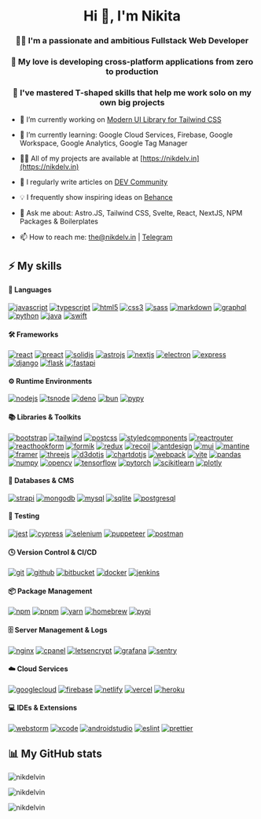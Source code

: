 <h1 align="center">Hi 👋, I'm Nikita</h1>
<h3 align="center">🧑‍💻 I'm a passionate and ambitious Fullstack Web Developer</h3>
<h3 align="center">🩶 My love is developing cross-platform applications from zero to production</h3>
<h3 align="center">🧘 I've mastered T-shaped skills that help me work solo on my own big projects</h3>

-   🔭 I’m currently working on [Modern UI Library for Tailwind CSS](https://github.com/nikdelvin/taily-ui)

-   🌱 I’m currently learning: Google Cloud Services, Firebase, Google Workspace, Google Analytics, Google Tag Manager

-   👨‍💻 All of my projects are available at [https://nikdelv.in](https://nikdelv.in)

-   📝 I regularly write articles on [DEV Community](https://dev.to/nikdelvin)

-   💡 I frequently show inspiring ideas on [Behance](https://www.behance.net/nikdelvin)

-   💬 Ask me about: Astro.JS, Tailwind CSS, Svelte, React, NextJS, NPM Packages & Boilerplates

-   📫 How to reach me: the@nikdelv.in | [Telegram](https://t.me/nikdelvin)

## ⚡ My skills

#### 📄 Languages

[![javascript](https://img.shields.io/badge/javascript-black?style=for-the-badge&logo=javascript&color=%23202529)](https://www.javascript.com)
[![typescript](https://img.shields.io/badge/typescript-black?style=for-the-badge&logo=typescript&color=%23202529)](https://www.typescriptlang.org)
[![html5](https://img.shields.io/badge/html5-black?style=for-the-badge&logo=html5&color=%23202529)](https://html.com)
[![css3](https://img.shields.io/badge/css3-black?style=for-the-badge&logo=css3&color=%23202529&logoColor=%232965f1)](https://css3.com)
[![sass](https://img.shields.io/badge/sass-black?style=for-the-badge&logo=sass&color=%23202529)](https://sass-lang.com)
[![markdown](https://img.shields.io/badge/markdown-black?style=for-the-badge&logo=markdown&color=%23202529)](https://www.markdownguide.org)
[![graphql](https://img.shields.io/badge/graphql-black?style=for-the-badge&logo=graphql&color=%23202529&logoColor=%23e10098)](https://graphql.org)
[![python](https://img.shields.io/badge/python-black?style=for-the-badge&logo=python&color=%23202529&logoColor=%23FFDE57)](https://www.python.org)
[![java](https://img.shields.io/badge/java-black?style=for-the-badge&logo=android&color=%23202529)](https://www.java.com)
[![swift](https://img.shields.io/badge/swift-black?style=for-the-badge&logo=swift&color=%23202529)](https://www.swift.org)

#### 🛠️ Frameworks

[![react](https://img.shields.io/badge/react-black?style=for-the-badge&logo=react&color=%23202529)](https://react.dev)
[![preact](https://img.shields.io/badge/preact-black?style=for-the-badge&logo=preact&color=%23202529&logoColor=%238f61e1)](https://preactjs.com)
[![solidjs](https://img.shields.io/badge/solid-black?style=for-the-badge&logo=solid&color=%23202529&logoColor=%235D87C2)](https://www.solidjs.com)
[![astrojs](https://img.shields.io/badge/astro-black?style=for-the-badge&logo=astro&color=%23202529)](https://astro.build)
[![nextjs](https://img.shields.io/badge/next.js-black?style=for-the-badge&logo=nextdotjs&color=%23202529)](https://nextjs.org)
[![electron](https://img.shields.io/badge/electron-black?style=for-the-badge&logo=electron&color=%23202529&logoColor=%239feaf9)](https://www.electronjs.org)
[![express](https://img.shields.io/badge/express-black?style=for-the-badge&logo=express&color=%23202529)](https://expressjs.com)
[![django](https://img.shields.io/badge/django-black?style=for-the-badge&logo=django&color=%23202529&logoColor=%2344B78B)](https://www.djangoproject.com)
[![flask](https://img.shields.io/badge/flask-black?style=for-the-badge&logo=flask&color=%23202529)](https://flask.palletsprojects.com)
[![fastapi](https://img.shields.io/badge/fastapi-black?style=for-the-badge&logo=fastapi&color=%23202529)](https://fastapi.tiangolo.com)

#### ⚙️ Runtime Environments

[![nodejs](https://img.shields.io/badge/node.js-black?style=for-the-badge&logo=nodedotjs&color=%23202529)](https://nodejs.org)
[![tsnode](https://img.shields.io/badge/ts--node-black?style=for-the-badge&logo=tsnode&color=%23202529)](https://typestrong.org/ts-node)
[![deno](https://img.shields.io/badge/deno-black?style=for-the-badge&logo=deno&color=%23202529)](https://deno.com)
[![bun](https://img.shields.io/badge/bun-black?style=for-the-badge&logo=bun&color=%23202529&logoColor=%23f4e4c4)](https://bun.sh)
[![pypy](https://img.shields.io/badge/pypy-black?style=for-the-badge&logo=pypy&color=%23202529&logoColor=%23d0dad5)](https://www.pypy.org)

#### 📚 Libraries & Toolkits

[![bootstrap](https://img.shields.io/badge/bootstrap-black?style=for-the-badge&logo=bootstrap&color=%23202529)](https://getbootstrap.com)
[![tailwind](https://img.shields.io/badge/tailwind-black?style=for-the-badge&logo=tailwindcss&color=%23202529)](https://tailwindcss.com)
[![postcss](https://img.shields.io/badge/postcss-black?style=for-the-badge&logo=postcss&color=%23202529&logoColor=%23DD3A0A)](https://postcss.org)
[![styledcomponents](https://img.shields.io/badge/styled_components-black?style=for-the-badge&logo=styledcomponents&color=%23202529)](https://styled-components.com)
[![reactrouter](https://img.shields.io/badge/react_router-black?style=for-the-badge&logo=reactrouter&color=%23202529)](https://reactrouter.com)
[![reacthookform](https://img.shields.io/badge/react_hook_form-black?style=for-the-badge&logo=reacthookform&color=%23202529)](https://www.react-hook-form.com)
[![formik](https://img.shields.io/badge/formik-black?style=for-the-badge&logo=formik&color=%23202529&logoColor=%232563eb)](https://formik.org)
[![redux](https://img.shields.io/badge/redux-black?style=for-the-badge&logo=redux&color=%23202529&logoColor=%23916ec9)](https://redux.js.org)
[![recoil](https://img.shields.io/badge/recoil-black?style=for-the-badge&logo=recoil&color=%23202529)](https://recoiljs.org)
[![antdesign](https://img.shields.io/badge/ant_design-black?style=for-the-badge&logo=antdesign&color=%23202529&logoColor=%234096ff)](https://ant.design)
[![mui](https://img.shields.io/badge/mui-black?style=for-the-badge&logo=mui&color=%23202529&logoColor=%234096ff)](https://mui.com)
[![mantine](https://img.shields.io/badge/mantine-black?style=for-the-badge&logo=mantine&color=%23202529)](https://mantine.dev)
[![framer](https://img.shields.io/badge/framer_motion-black?style=for-the-badge&logo=framer&color=%23202529)](https://www.framer.com/motion)
[![threejs](https://img.shields.io/badge/three.js-black?style=for-the-badge&logo=threedotjs&color=%23202529)](https://threejs.org)
[![d3dotjs](https://img.shields.io/badge/d3.js-black?style=for-the-badge&logo=d3dotjs&color=%23202529)](https://d3js.org)
[![chartdotjs](https://img.shields.io/badge/chart.js-black?style=for-the-badge&logo=chartdotjs&color=%23202529)](https://www.chartjs.org)
[![webpack](https://img.shields.io/badge/webpack-black?style=for-the-badge&logo=webpack&color=%23202529)](https://webpack.js.org)
[![vite](https://img.shields.io/badge/vite-black?style=for-the-badge&logo=vite&color=%23202529)](https://vitejs.dev)
[![pandas](https://img.shields.io/badge/pandas-black?style=for-the-badge&logo=pandas&color=%23202529)](https://pandas.pydata.org)
[![numpy](https://img.shields.io/badge/numpy-black?style=for-the-badge&logo=numpy&color=%23202529&logoColor=%2300A3E0)](https://numpy.org)
[![opencv](https://img.shields.io/badge/opencv-black?style=for-the-badge&logo=opencv&color=%23202529)](https://opencv.org)
[![tensorflow](https://img.shields.io/badge/tensorflow-black?style=for-the-badge&logo=tensorflow&color=%23202529)](https://www.tensorflow.org)
[![pytorch](https://img.shields.io/badge/pytorch-black?style=for-the-badge&logo=pytorch&color=%23202529)](https://pytorch.org)
[![scikitlearn](https://img.shields.io/badge/scikit--learn-black?style=for-the-badge&logo=scikitlearn&color=%23202529)](https://scikit-learn.org)
[![plotly](https://img.shields.io/badge/plotly-black?style=for-the-badge&logo=plotly&color=%23202529)](https://plotly.com)

#### 💾 Databases & CMS

[![strapi](https://img.shields.io/badge/strapi-black?style=for-the-badge&logo=strapi&color=%23202529&logoColor=%234945ff)](https://strapi.io)
[![mongodb](https://img.shields.io/badge/mongodb-black?style=for-the-badge&logo=mongodb&color=%23202529)](https://www.mongodb.com)
[![mysql](https://img.shields.io/badge/mysql-black?style=for-the-badge&logo=mysql&color=%23202529&logoColor=%23FFFFFF)](https://www.mysql.com)
[![sqlite](https://img.shields.io/badge/sqlite-black?style=for-the-badge&logo=sqlite&color=%23202529&logoColor=%233E6E93)](https://www.sqlite.org)
[![postgresql](https://img.shields.io/badge/postgresql-black?style=for-the-badge&logo=postgresql&color=%23202529)](https://www.postgresql.org)

#### 🧪 Testing

[![jest](https://img.shields.io/badge/jest-black?style=for-the-badge&logo=jest&color=%23202529&logoColor=%23c21325)](https://jestjs.io)
[![cypress](https://img.shields.io/badge/cypress-black?style=for-the-badge&logo=cypress&color=%23202529)](https://www.cypress.io)
[![selenium](https://img.shields.io/badge/selenium-black?style=for-the-badge&logo=selenium&color=%23202529)](https://www.selenium.dev)
[![puppeteer](https://img.shields.io/badge/puppeteer-black?style=for-the-badge&logo=puppeteer&color=%23202529&logoColor=%23FFFFFF)](https://pptr.dev)
[![postman](https://img.shields.io/badge/postman-black?style=for-the-badge&logo=postman&color=%23202529)](https://www.postman.com)

#### 🕓 Version Control & CI/CD

[![git](https://img.shields.io/badge/git-black?style=for-the-badge&logo=git&color=%23202529)](https://git-scm.com)
[![github](https://img.shields.io/badge/github-black?style=for-the-badge&logo=github&color=%23202529)](https://github.com)
[![bitbucket](https://img.shields.io/badge/bitbucket-black?style=for-the-badge&logo=bitbucket&color=%23202529&logoColor=%230052cc)](https://bitbucket.org)
[![docker](https://img.shields.io/badge/docker-black?style=for-the-badge&logo=docker&color=%23202529)](https://www.docker.com)
[![jenkins](https://img.shields.io/badge/jenkins-black?style=for-the-badge&logo=jenkins&color=%23202529)](https://www.jenkins.io)

#### 📦 Package Management

[![npm](https://img.shields.io/badge/npm-black?style=for-the-badge&logo=npm&color=%23202529)](https://www.npmjs.com)
[![pnpm](https://img.shields.io/badge/pnpm-black?style=for-the-badge&logo=pnpm&color=%23202529)](https://pnpm.io)
[![yarn](https://img.shields.io/badge/yarn-black?style=for-the-badge&logo=yarn&color=%23202529)](https://yarnpkg.com)
[![homebrew](https://img.shields.io/badge/homebrew-black?style=for-the-badge&logo=homebrew&color=%23202529)](https://brew.sh)
[![pypi](https://img.shields.io/badge/pypi-black?style=for-the-badge&logo=pypi&color=%23202529)](https://pypi.org)

#### 🗄️ Server Management & Logs

[![nginx](https://img.shields.io/badge/nginx-black?style=for-the-badge&logo=nginx&color=%23202529&logoColor=%2300B140)](https://nginx.org)
[![cpanel](https://img.shields.io/badge/cpanel-black?style=for-the-badge&logo=cpanel&color=%23202529)](https://cpanel.net)
[![letsencrypt](https://img.shields.io/badge/lets_encrypt-black?style=for-the-badge&logo=letsencrypt&color=%23202529)](https://letsencrypt.org)
[![grafana](https://img.shields.io/badge/grafana-black?style=for-the-badge&logo=grafana&color=%23202529)](https://grafana.com)
[![sentry](https://img.shields.io/badge/sentry-black?style=for-the-badge&logo=sentry&color=%23202529&logoColor=%23c83852)](https://sentry.io)

#### ☁️ Cloud Services

[![googlecloud](https://img.shields.io/badge/google_cloud-black?style=for-the-badge&logo=googlecloud&color=%23202529)](https://cloud.google.com)
[![firebase](https://img.shields.io/badge/firebase-black?style=for-the-badge&logo=firebase&color=%23202529&logoColor=%23ff9100)](https://firebase.google.com)
[![netlify](https://img.shields.io/badge/netlify-black?style=for-the-badge&logo=netlify&color=%23202529)](https://www.netlify.com)
[![vercel](https://img.shields.io/badge/vercel-black?style=for-the-badge&logo=vercel&color=%23202529)](https://vercel.com)
[![heroku](https://img.shields.io/badge/heroku-black?style=for-the-badge&logo=heroku&color=%23202529&logoColor=%23be94f2)](https://www.heroku.com)

#### 💻 IDEs & Extensions

[![webstorm](https://img.shields.io/badge/webstorm-black?style=for-the-badge&logo=webstorm&color=%23202529)](https://www.jetbrains.com/webstorm)
[![xcode](https://img.shields.io/badge/xcode-black?style=for-the-badge&logo=xcode&color=%23202529)](https://developer.apple.com/xcode)
[![androidstudio](https://img.shields.io/badge/android_studio-black?style=for-the-badge&logo=androidstudio&color=%23202529)](https://developer.android.com/studio)
[![eslint](https://img.shields.io/badge/eslint-black?style=for-the-badge&logo=eslint&color=%23202529&logoColor=%23b7b7ff)](https://eslint.org)
[![prettier](https://img.shields.io/badge/prettier-black?style=for-the-badge&logo=prettier&color=%23202529)](https://prettier.io)

## 📊 My GitHub stats

<p><img align="center" src="https://github-readme-streak-stats.herokuapp.com/?user=nikdelvin&theme=dark&hide_border=true&background=202529" alt="nikdelvin" /></p>

<p><img align="center" src="https://github-readme-stats.vercel.app/api?username=nikdelvin&show_icons=true&theme=dark&locale=en&include_all_commits=true&hide_border=true&bg_color=202529&hide_title=true" alt="nikdelvin" /></p>

<p><img align="left" src="https://github-readme-stats.vercel.app/api/top-langs?username=nikdelvin&show_icons=true&theme=dark&locale=en&layout=compact&hide_border=true&bg_color=202529&hide_title=true" alt="nikdelvin" /></p>
